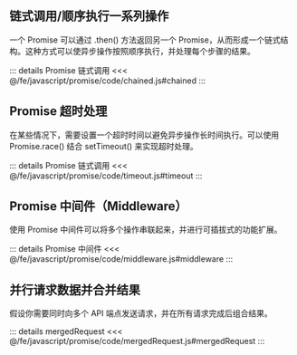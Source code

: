 ## 链式调用/顺序执行一系列操作

一个 Promise 可以通过 .then() 方法返回另一个 Promise，从而形成一个链式结构。这种方式可以使异步操作按照顺序执行，并处理每个步骤的结果。

::: details Promise 链式调用
<<< @/fe/javascript/promise/code/chained.js#chained
:::

## Promise 超时处理

在某些情况下，需要设置一个超时时间以避免异步操作长时间执行。可以使用 Promise.race() 结合 setTimeout() 来实现超时处理。

::: details Promise 链式调用
<<< @/fe/javascript/promise/code/timeout.js#timeout
:::

## Promise 中间件（Middleware）

使用 Promise 中间件可以将多个操作串联起来，并进行可插拔式的功能扩展。

::: details Promise 中间件
<<< @/fe/javascript/promise/code/middleware.js#middleware
:::

## 并行请求数据并合并结果

假设你需要同时向多个 API 端点发送请求，并在所有请求完成后组合结果。

::: details mergedRequest
<<< @/fe/javascript/promise/code/mergedRequest.js#mergedRequest
:::
